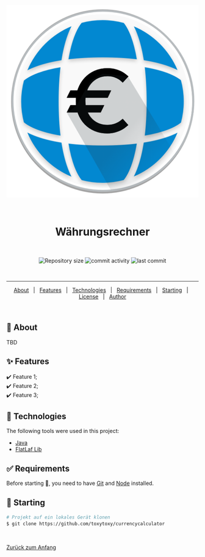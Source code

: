 <div align="center" id="top"> 
  <img src="src\resources\app_icon\app_icon.png" alt="Currencycalculator" />

  &#xa0;

</div>

<h1 align="center">Währungsrechner</h1>
 
 &#xa0;

<p align="center">
  <img alt="Repository size" src="https://img.shields.io/github/repo-size/toxytoxy/currencycalculator?color=56BEB8">
  <img alt="commit activity" src="https://img.shields.io/github/commit-activity/w/toxytoxy/currencycalculator">
  <img alt="last commit" src="https://img.shields.io/github/last-commit/toxytoxy/currencycalculator">
</p>
 
 &#xa0;
<hr>

<!-- ================================= -->
<!-- @Ewin hier das ist nicht updated -->
<!-- ================================= -->
<p align="center">
  <a href="#dart-about">About</a> &#xa0; | &#xa0; 
  <a href="#sparkles-features">Features</a> &#xa0; | &#xa0;
  <a href="#rocket-technologies">Technologies</a> &#xa0; | &#xa0;
  <a href="#white_check_mark-requirements">Requirements</a> &#xa0; | &#xa0;
  <a href="#checkered_flag-starting">Starting</a> &#xa0; | &#xa0;
  <a href="#memo-license">License</a> &#xa0; | &#xa0;
  <a href="https://github.com/{{YOUR_GITHUB_USERNAME}}" target="_blank">Author</a>
</p>

<br>

## :dart: About ##

TBD

## :sparkles: Features ##

:heavy_check_mark: Feature 1;\
:heavy_check_mark: Feature 2;\
:heavy_check_mark: Feature 3;

## :rocket: Technologies ##

The following tools were used in this project:

- [Java](orcale)
- [FlatLaf Lib](https://github.com/JFormDesigner/FlatLaf)

## :white_check_mark: Requirements ##

Before starting :checkered_flag:, you need to have [Git](https://git-scm.com) and [Node](https://nodejs.org/en/) installed.

## :checkered_flag: Starting ##

```bash
# Projekt auf ein lokales Gerät klonen
$ git clone https://github.com/toxytoxy/currencycalculator
```

&#xa0;

<a href="#top">Zurück zum Anfang</a>
